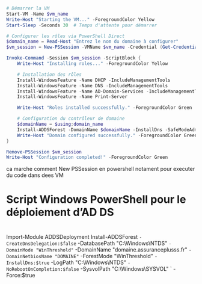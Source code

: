 
``` powershell 


# Démarrer la VM
Start-VM -Name $vm_name
Write-Host "Starting the VM..." -ForegroundColor Yellow
Start-Sleep -Seconds 30  # Temps d'attente pour démarrer

# Configurer les rôles via PowerShell Direct
$domain_name = Read-Host "Entrez le nom du domaine à configurer"
$vm_session = New-PSSession -VMName $vm_name -Credential (Get-Credential)

Invoke-Command -Session $vm_session -ScriptBlock {
    Write-Host "Installing roles..." -ForegroundColor Yellow

    # Installation des rôles
    Install-WindowsFeature -Name DHCP -IncludeManagementTools
    Install-WindowsFeature -Name DNS -IncludeManagementTools
    Install-WindowsFeature -Name AD-Domain-Services -IncludeManagementTools
    Install-WindowsFeature -Name Print-Server

    Write-Host "Roles installed successfully." -ForegroundColor Green

    # Configuration du contrôleur de domaine
    $domainName = $using:domain_name
    Install-ADDSForest -DomainName $domainName -InstallDns -SafeModeAdministratorPassword (ConvertTo-SecureString "P@ssword123" -AsPlainText -Force) -Force
    Write-Host "Domain configured successfully." -ForegroundColor Green
}

Remove-PSSession $vm_session
Write-Host "Configuration completed!" -ForegroundColor Green


```




ca marche comment New PSSession en powershell notament pour executer du code dans dees VM

#
# Script Windows PowerShell pour le déploiement d’AD DS
#

Import-Module ADDSDeployment
Install-ADDSForest `
-CreateDnsDelegation:$false `
-DatabasePath "C:\Windows\NTDS" `
-DomainMode "WinThreshold" `
-DomainName "domaine.assuranceplusss.fr" `
-DomainNetbiosName "DOMAINE" `
-ForestMode "WinThreshold" `
-InstallDns:$true `
-LogPath "C:\Windows\NTDS" `
-NoRebootOnCompletion:$false `
-SysvolPath "C:\Windows\SYSVOL" `
-Force:$true

